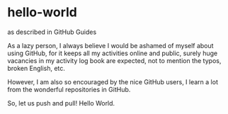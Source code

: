 # hello-world
as described in GitHub Guides

As a lazy person, I always believe I would be ashamed of myself about using GitHub, for it keeps all my activities online and public, surely huge vacancies in my activity log book are expected, not to mention the typos, broken English, etc.

However, I am also so encouraged by the nice GitHub users, I learn a lot from the wonderful repositories in GitHub.

So, let us push and pull! Hello World.
